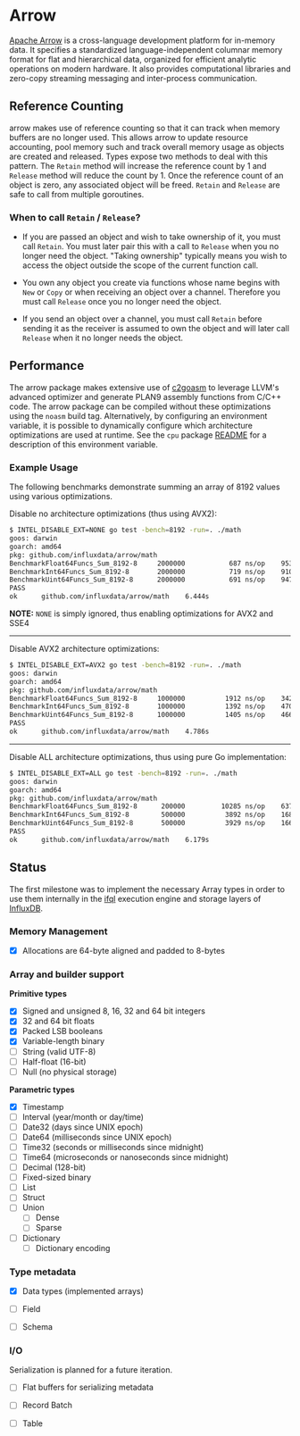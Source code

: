 Arrow
=====

[Apache Arrow][arrow] is a cross-language development platform for in-memory data. It specifies a 
standardized language-independent columnar memory format for flat and hierarchical data, 
organized for efficient analytic operations on modern hardware. It also provides computational 
libraries and zero-copy streaming messaging and inter-process communication.


Reference Counting
------------------

arrow makes use of reference counting so that it can track when memory buffers are no longer used. This allows 
arrow to update resource accounting, pool memory such and track overall memory usage as objects are created 
and released. Types expose two methods to deal with this pattern. The `Retain` method will increase the 
reference count by 1 and `Release` method will reduce the count by 1. Once the reference count of an object 
is zero, any associated object will be freed. `Retain` and `Release` are safe to call from multiple goroutines.

### When to call `Retain` / `Release`?

* If you are passed an object and wish to take ownership of it, you must call `Retain`. You must later pair this 
  with a call to `Release` when you no longer need the object.  "Taking ownership" typically means you
  wish to access the object outside the scope of the current function call.
  
* You own any object you create via functions whose name begins with `New` or `Copy` or when receiving
  an object over a channel. Therefore you must call `Release` once you no longer need the object.
  
* If you send an object over a channel, you must call `Retain` before sending it as the receiver is
  assumed to own the object and will later call `Release` when it no longer needs the object. 


Performance
-----------

The arrow package makes extensive use of [c2goasm][] to leverage LLVM's advanced optimizer and generate PLAN9 
assembly functions from C/C++ code. The arrow package can be compiled without these optimizations using the `noasm` 
build tag. Alternatively, by configuring an environment variable, it is possible to dynamically configure which 
architecture optimizations are used at runtime. 
See the `cpu` package [README](internal/cpu/README.md) for a description of this environment variable.

### Example Usage

The following benchmarks demonstrate summing an array of 8192 values using various optimizations. 

Disable no architecture optimizations (thus using AVX2):

```sh
$ INTEL_DISABLE_EXT=NONE go test -bench=8192 -run=. ./math
goos: darwin
goarch: amd64
pkg: github.com/influxdata/arrow/math
BenchmarkFloat64Funcs_Sum_8192-8   	 2000000	       687 ns/op	95375.41 MB/s
BenchmarkInt64Funcs_Sum_8192-8     	 2000000	       719 ns/op	91061.06 MB/s
BenchmarkUint64Funcs_Sum_8192-8    	 2000000	       691 ns/op	94797.29 MB/s
PASS
ok  	github.com/influxdata/arrow/math	6.444s
```

**NOTE:** `NONE` is simply ignored, thus enabling optimizations for AVX2 and SSE4

----

Disable AVX2 architecture optimizations:

```sh
$ INTEL_DISABLE_EXT=AVX2 go test -bench=8192 -run=. ./math
goos: darwin
goarch: amd64
pkg: github.com/influxdata/arrow/math
BenchmarkFloat64Funcs_Sum_8192-8   	 1000000	      1912 ns/op	34263.63 MB/s
BenchmarkInt64Funcs_Sum_8192-8     	 1000000	      1392 ns/op	47065.57 MB/s
BenchmarkUint64Funcs_Sum_8192-8    	 1000000	      1405 ns/op	46636.41 MB/s
PASS
ok  	github.com/influxdata/arrow/math	4.786s
```

----

Disable ALL architecture optimizations, thus using pure Go implementation:

```sh
$ INTEL_DISABLE_EXT=ALL go test -bench=8192 -run=. ./math
goos: darwin
goarch: amd64
pkg: github.com/influxdata/arrow/math
BenchmarkFloat64Funcs_Sum_8192-8   	  200000	     10285 ns/op	6371.41 MB/s
BenchmarkInt64Funcs_Sum_8192-8     	  500000	      3892 ns/op	16837.37 MB/s
BenchmarkUint64Funcs_Sum_8192-8    	  500000	      3929 ns/op	16680.00 MB/s
PASS
ok  	github.com/influxdata/arrow/math	6.179s
```

Status
------

The first milestone was to implement the necessary Array types in order to use
them internally in the [ifql][] execution engine and storage layers of [InfluxDB][].


### Memory Management

- [x] Allocations are 64-byte aligned and padded to 8-bytes


### Array and builder support

**Primitive types**

- [x] Signed and unsigned 8, 16, 32 and 64 bit integers
- [x] 32 and 64 bit floats
- [x] Packed LSB booleans
- [x] Variable-length binary
- [ ] String (valid UTF-8)
- [ ] Half-float (16-bit)
- [ ] Null (no physical storage)

**Parametric types**

- [x] Timestamp
- [ ] Interval (year/month or day/time)
- [ ] Date32 (days since UNIX epoch)
- [ ] Date64 (milliseconds since UNIX epoch)
- [ ] Time32 (seconds or milliseconds since midnight)
- [ ] Time64 (microseconds or nanoseconds since midnight)
- [ ] Decimal (128-bit)
- [ ] Fixed-sized binary
- [ ] List
- [ ] Struct
- [ ] Union
    - [ ] Dense
    - [ ] Sparse
- [ ] Dictionary 
    - [ ] Dictionary encoding

### Type metadata

- [x] Data types (implemented arrays)
- [ ] Field
- [ ] Schema
  

### I/O 

Serialization is planned for a future iteration.

- [ ] Flat buffers for serializing metadata
- [ ] Record Batch
- [ ] Table



[arrow]:    https://arrow.apache.org
[ifql]:     https://github.com/influxdata/ifql
[InfluxDB]: https://github.com/influxdata/influxdb
[c2goasm]:  https://github.com/minio/c2goasm